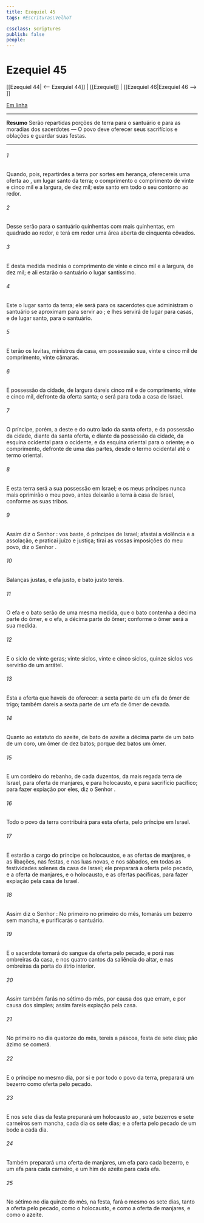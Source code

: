 ```yaml
---
title: Ezequiel 45
tags: #Escrituras\VelhoT

cssclass: scriptures
publish: false
people:
---
```


# Ezequiel 45
[[Ezequiel 44| <-- Ezequiel 44]] | [[Ezequiel]] | [[Ezequiel 46|Ezequiel 46 --> ]]

[Em linha](https://churchofjesuschrist.org/study/scriptures/ot/ezek/45?lang=por)

---
__Resumo__
Serão repartidas porções de terra para o santuário e para as moradias dos sacerdotes — O povo deve oferecer seus sacrifícios e oblações e guardar suas festas.

---
###### 1 
Quando, pois, repartirdes a terra por sortes em herança, oferecereis uma oferta ao , um lugar santo da terra; o comprimento  o comprimento de vinte e cinco mil  e a largura, de dez mil; este  santo em todo o seu contorno ao redor.

###### 2 
Desse serão para o santuário quinhentas com mais quinhentas, em quadrado ao redor, e terá em redor uma área aberta de cinquenta côvados.

###### 3 
E desta medida medirás o comprimento de vinte e cinco mil  e a largura, de dez mil; e ali estarão o santuário  o lugar santíssimo.

###### 4 
Este  o lugar santo da terra; ele será para os sacerdotes que administram o santuário  se aproximam para servir ao ; e lhes servirá de lugar para casas, e de lugar santo, para o santuário.

###### 5 
E terão os levitas, ministros da casa, em possessão sua, vinte e cinco mil  de comprimento,  vinte câmaras.

###### 6 
E  possessão da cidade, de largura dareis cinco mil  e de comprimento, vinte e cinco mil, defronte da oferta santa; o  será para toda a casa de Israel.

###### 7 
O príncipe, porém,  a  deste e do outro lado da santa oferta, e da possessão da cidade, diante da santa oferta, e diante da possessão da cidade, da esquina ocidental para o ocidente, e da esquina oriental para o oriente; e  o comprimento, defronte de uma das partes, desde o termo ocidental até o termo oriental.

###### 8 
E esta terra será a sua possessão em Israel; e os meus príncipes nunca mais oprimirão o meu povo, antes deixarão a terra à casa de Israel, conforme as suas tribos.

###### 9 
Assim diz o Senhor :  vos baste, ó príncipes de Israel; afastai a violência e a assolação, e praticai juízo e justiça; tirai as vossas imposições do meu povo, diz o Senhor .

###### 10 
Balanças justas, e efa justo, e bato justo tereis.

###### 11 
O efa e o bato serão de uma mesma medida,  que o bato contenha a décima parte do ômer, e o efa, a décima parte do ômer; conforme o ômer será a sua medida.

###### 12 
E o siclo  de vinte geras; vinte siclos, vinte e cinco siclos,  quinze siclos vos servirão de um arrátel.

###### 13 
Esta  a oferta que haveis de oferecer: a sexta parte de um efa de  ômer de trigo; também dareis a sexta parte de um efa de  ômer de cevada.

###### 14 
Quanto ao estatuto do azeite, de  bato de azeite  a décima parte de um bato  de um coro,  um ômer de dez batos; porque dez batos  um ômer.

###### 15 
E um cordeiro do rebanho, de cada duzentos, da mais regada terra de Israel, para oferta de manjares, e para holocausto, e para sacrifício pacífico; para fazer expiação por eles, diz o Senhor .

###### 16 
Todo o povo da terra contribuirá para esta oferta, pelo príncipe em Israel.

###### 17 
E estarão a cargo do príncipe os holocaustos, e as ofertas de manjares, e as libações, nas festas, e nas luas novas, e nos sábados, em todas as festividades solenes da casa de Israel; ele preparará a oferta pelo pecado, e a oferta de manjares, e o holocausto, e as ofertas pacíficas, para fazer expiação pela casa de Israel.

###### 18 
Assim diz o Senhor : No primeiro  no primeiro  do mês, tomarás um bezerro sem mancha, e purificarás o santuário.

###### 19 
E o sacerdote tomará do sangue da oferta pelo pecado, e porá  nas ombreiras da casa, e nos quatro cantos da saliência do altar, e nas ombreiras da porta do átrio interior.

###### 20 
Assim também farás no sétimo  do mês, por causa dos que erram, e por causa dos simples; assim fareis expiação pela casa.

###### 21 
No primeiro  no dia quatorze do mês, tereis a páscoa,  festa de sete dias; pão ázimo se comerá.

###### 22 
E o príncipe no mesmo dia, por si e por todo o povo da terra, preparará um bezerro como oferta pelo pecado.

###### 23 
E nos sete dias da festa preparará um holocausto ao ,  sete bezerros e sete carneiros sem mancha, cada dia  os sete dias; e a oferta pelo pecado de um bode a cada dia.

###### 24 
Também preparará uma oferta de manjares,  um efa para cada bezerro, e um efa para cada carneiro, e um him de azeite para cada efa.

###### 25 
No sétimo  no dia quinze do mês, na festa, fará o mesmo  os sete dias, tanto a oferta pelo pecado, como o holocausto, e como a oferta de manjares, e como o azeite.

